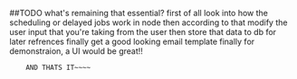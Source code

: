 ##TODO
  what's remaining that essential? 
    first of all look into how the scheduling or delayed jobs work in node
    then according to that modify the user input that you're taking from the user
    then store that data to db for later refrences
    finally get a good looking email template
    finally for demonstraion, a UI would be great!!
    
        AND THATS IT~~~~